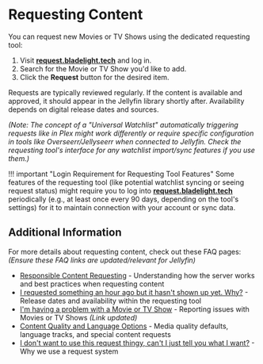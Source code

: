 # Requesting Content

You can request new Movies or TV Shows using the dedicated requesting tool:

1.  Visit **[request.bladelight.tech](https://request.bladelight.tech)** and log in.
2.  Search for the Movie or TV Show you'd like to add.
3.  Click the **Request** button for the desired item.

Requests are typically reviewed regularly. If the content is available and approved, it should appear in the Jellyfin library shortly after. Availability depends on digital release dates and sources.

*(Note: The concept of a "Universal Watchlist" automatically triggering requests like in Plex might work differently or require specific configuration in tools like Overseerr/Jellyseerr when connected to Jellyfin. Check the requesting tool's interface for any watchlist import/sync features if you use them.)*

!!! important "Login Requirement for Requesting Tool Features"
    Some features of the requesting tool (like potential watchlist syncing or seeing request status) might require you to log into **[request.bladelight.tech](https://request.bladelight.tech)** periodically (e.g., at least once every 90 days, depending on the tool's settings) for it to maintain connection with your account or sync data.

## Additional Information

For more details about requesting content, check out these FAQ pages: *(Ensure these FAQ links are updated/relevant for Jellyfin)*

* [Responsible Content Requesting](faq/responsible-content-requests.md) - Understanding how the server works and best practices when requesting content
* [I requested something an hour ago but it hasn't shown up yet. Why?](faq/missing-requests.md) - Release dates and availability within the requesting tool
* [I'm having a problem with a Movie or TV Show](problem-reporting.md) - Reporting issues with Movies or TV Shows *(Link updated)*
* [Content Quality and Language Options](faq/special-requests.md) - Media quality defaults, language tracks, and special content requests
* [I don't want to use this request thingy, can't I just tell you what I want?](faq/i-dont-want-to-use-overseerr.md) - Why we use a request system
